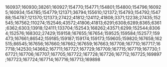 160937;160930;38261;160927;154770;154771;154801;154800;154796;160925;160934;154785;154779;121371;36794;155610;121372;154793;154792;154788;154787;121370;121373;27422;41812;124112;41808;3371;12238;27435;152545;167562;110274;152546;43572;41806;41813;6291;6308;6289;8365;6361;6362;6303;13918;124111;133704;152543;168262;43571;6299;152544;83064;152576;168302;27429;159158;167655;167654;159525;159584;152577;159473;167661;86542;159185;159187;159174;159173;159605;159820;167658;162515;86545;167656;167660;167662;167659;167663;167708;167710;167717;167718;142530;143662;167711;167727;167729;167709;167715;167719;167730;167721;167706;167707;167705;167722;167728;167726;167712;167725;169897;167723;167724;167714;167716;167713;169898
